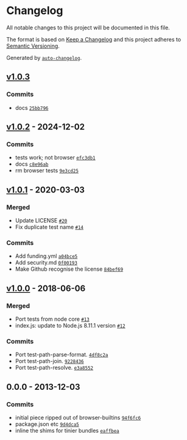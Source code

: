 # Changelog

All notable changes to this project will be documented in this file.

The format is based on [Keep a Changelog](https://keepachangelog.com/en/1.0.0/)
and this project adheres to [Semantic Versioning](https://semver.org/spec/v2.0.0.html).

Generated by [`auto-changelog`](https://github.com/CookPete/auto-changelog).

## [v1.0.3](https://github.com/substrate-system/path/compare/v1.0.2...v1.0.3)

### Commits

- docs [`25bb796`](https://github.com/substrate-system/path/commit/25bb7961cab6e5b189d64c6578441a0e58c5084d)

## [v1.0.2](https://github.com/substrate-system/path/compare/v1.0.1...v1.0.2) - 2024-12-02

### Commits

- tests work; not browser [`efc3db1`](https://github.com/substrate-system/path/commit/efc3db1967cf8a204d03fed24d8c20219333dc06)
- docs [`c8e96ab`](https://github.com/substrate-system/path/commit/c8e96abdf97a406c4b355574964358ef045c7e95)
- rm browser tests [`9e3cd25`](https://github.com/substrate-system/path/commit/9e3cd2549e695e5db977dc3f184ed49f4627cc79)

## [v1.0.1](https://github.com/substrate-system/path/compare/v1.0.0...v1.0.1) - 2020-03-03

### Merged

- Update LICENSE [`#20`](https://github.com/substrate-system/path/pull/20)
- Fix duplicate test name [`#14`](https://github.com/substrate-system/path/pull/14)

### Commits

- Add funding.yml [`a04bce5`](https://github.com/substrate-system/path/commit/a04bce5726a877cf25cd11e567e81bf7e443d9ca)
- Add security.md [`0f00193`](https://github.com/substrate-system/path/commit/0f00193f73c228de0c5f0226475703dc58c5a249)
- Make Github recognise the license [`84bef69`](https://github.com/substrate-system/path/commit/84bef698f416c09439b2aaba51f119a83dae3ff0)

## [v1.0.0](https://github.com/substrate-system/path/compare/0.0.0...v1.0.0) - 2018-06-06

### Merged

- Port tests from node core [`#13`](https://github.com/substrate-system/path/pull/13)
- index.js: update to Node.js 8.11.1 version [`#12`](https://github.com/substrate-system/path/pull/12)

### Commits

- Port test-path-parse-format. [`4df8c2a`](https://github.com/substrate-system/path/commit/4df8c2ae7efbecf54538aafc34b295c0934f256e)
- Port test-path-join. [`9228436`](https://github.com/substrate-system/path/commit/922843662c2694f784aaa17074eb04085bf1df64)
- Port test-path-resolve. [`e3a8552`](https://github.com/substrate-system/path/commit/e3a85524e2803d971f62aff68ae3eede50aefbf1)

## 0.0.0 - 2013-12-03

### Commits

- initial piece ripped out of browser-builtins [`94f6fc6`](https://github.com/substrate-system/path/commit/94f6fc62328f9cc348c2ec215c2e594592a29ff9)
- package.json etc [`9d4dca5`](https://github.com/substrate-system/path/commit/9d4dca5e63012c9e5f3d9334848e3d03ed3f722d)
- inline the shims for tinier bundles [`eaffbea`](https://github.com/substrate-system/path/commit/eaffbea1e11d624bcb308e8ed598195b3bef997f)
